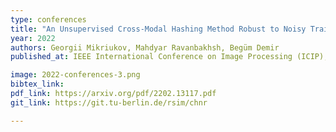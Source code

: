 ```yaml
---
type: conferences
title: "An Unsupervised Cross-Modal Hashing Method Robust to Noisy Training Image-Text Correspondences in Remote Sensing"
year: 2022
authors: Georgii Mikriukov, Mahdyar Ravanbakhsh, Begüm Demir
published_at: IEEE International Conference on Image Processing (ICIP), under review, Bordeaux, France, 2022

image: 2022-conferences-3.png
bibtex_link:
pdf_link: https://arxiv.org/pdf/2202.13117.pdf
git_link: https://git.tu-berlin.de/rsim/chnr

---
```

